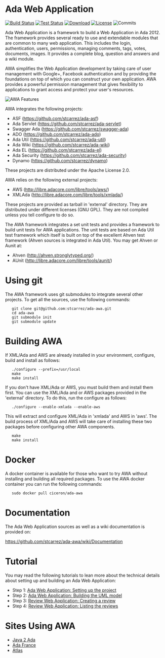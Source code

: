 # Ada Web Application

[![Build Status](https://img.shields.io/jenkins/s/http/jenkins.vacs.fr/AWA.svg)](http://jenkins.vacs.fr/job/AWA/)
[![Test Status](https://img.shields.io/jenkins/t/http/jenkins.vacs.fr/AWA.svg)](http://jenkins.vacs.fr/job/AWA/)
[![Download](https://img.shields.io/badge/download-1.0.0-brightgreen.svg)](http://download.vacs.fr/ada-awa/awa-all-1.0.0.tar.gz)
[![License](http://img.shields.io/badge/license-APACHE2-blue.svg)](LICENSE)
![Commits](https://img.shields.io/github/commits-since/stcarrez/ada-awa/v1.0.0.svg)

Ada Web Application is a framework to build a Web Application in Ada 2012.
The framework provides several ready to use and extendable modules that are common
to many web application.  This includes the login, authentication, users, permissions,
managing comments, tags, votes, documents, images.  It provides a complete blog,
question and answers and a wiki module.

AWA simplifies the Web Application development by taking care of user management with
Google+, Facebook authentication and by providing the foundations on top of which you
can construct your own application.  AWA provides a powerful permission management
that gives flexibility to applications to grant access and protect your user's resources.

![AWA Features](https://github.com/stcarrez/ada-awa/wiki/images/awa-features.png)

AWA integrates the following projects:

* ASF           (https://github.com/stcarrez/ada-asf)
* Ada Servlet   (https://github.com/stcarrez/ada-servlet)
* Swagger Ada   (https://github.com/stcarrez/swagger-ada)
* ADO           (https://github.com/stcarrez/ada-ado)
* Ada Util      (https://github.com/stcarrez/ada-util)
* Ada Wiki      (https://github.com/stcarrez/ada-wiki)
* Ada EL        (https://github.com/stcarrez/ada-el)
* Ada Security  (https://github.com/stcarrez/ada-security)
* Dynamo        (https://github.com/stcarrez/dynamo)

These projects are distributed under the Apache License 2.0.

AWA relies on the following external projects:

* AWS      (http://libre.adacore.com/libre/tools/aws/)
* XMLAda   (http://libre.adacore.com/libre/tools/xmlada/)

These projects are provided as tarball in 'external' directory.
They are distributed under different licenses (GNU GPL).
They are not compiled unless you tell configure to do so.

The AWA framework integrates a set unit tests and provides a framework
to build unit tests for AWA applications.   The unit tests are based on
Ada Util test framework which itself is built on top of the excellent
Ahven test framework (Ahven sources is integrated in Ada Util).
You may get Ahven or Aunit at:

* Ahven    (http://ahven.stronglytyped.org/)
* AUnit    (http://libre.adacore.com/libre/tools/aunit/)

# Using git

The AWA framework uses git submodules to integrate several other
projects.  To get all the sources, use the following commands:
```
   git clone git@github.com:stcarrez/ada-awa.git
   cd ada-awa
   git submodule init
   git submodule update
```

# Building AWA

If XML/Ada and AWS are already installed in your environment, configure,
build and install as follows:
```
   ./configure --prefix=/usr/local
   make
   make install
```
If you don't have XML/Ada or AWS, you must build them and install them first.
You can use the XML/Ada and or AWS packages provided in the 'external' directory.
To do this, run the configure as follows:
```
   ./configure --enable-xmlada --enable-aws
```
This will extract and configure XML/Ada in 'xmlada' and AWS in 'aws'.
The build process of XML/Ada and AWS will take care of installing these
two packages before configuring other AWA components.
```
   make
   make install
```

# Docker

A docker container is available for those who want to try AWA without installing
and building all required packages.  To use the AWA docker container you can
run the following commands:

```
   sudo docker pull ciceron/ada-awa
```

# Documentation

The Ada Web Application sources as well as a wiki documentation is provided on:

   https://github.com/stcarrez/ada-awa/wiki/Documentation

# Tutorial

You may read the following tutorials to lean more about the technical details about
setting up and building an Ada Web Application:

  * Step 1: [Ada Web Application: Setting up the project](http://blog.vacs.fr/vacs/blogs/post.html?post=2014/05/08/Ada-Web-Application-Setting-up-the-project)
  * Step 2: [Ada Web Application: Building the UML model](http://blog.vacs.fr/vacs/blogs/post.html?post=2014/05/18/Ada-Web-Application--Building-the-UML-model)
  * Step 3: [Review Web Application: Creating a review](http://blog.vacs.fr/vacs/blogs/post.html?post=2014/06/14/Review-Web-Application-Creating-a-review)
  * Step 4: [Review Web Application: Listing the reviews](http://blog.vacs.fr/vacs/blogs/post.html?post=2014/07/19/Review-Web-Application-Listing-the-reviews)

# Sites Using AWA

  * [Java 2 Ada](https://blog.vacs.fr/)
  * [Ada France](http://www.ada-france.org/adafr/index.html)
  * [Atlas](http://demo.vacs.fr/atlas/index.html)
